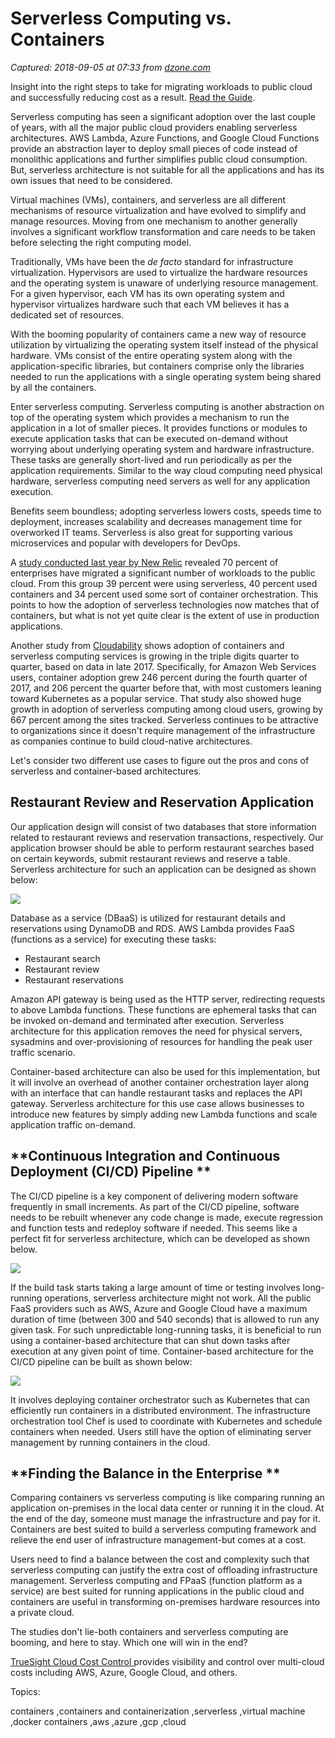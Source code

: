 # Serverless Computing vs. Containers

_Captured: 2018-09-05 at 07:33 from [dzone.com](https://dzone.com/articles/serverless-computing-vs-containers?edition=393191&utm_source=Daily%20Digest&utm_medium=email&utm_campaign=Daily%20Digest%202018-09-04)_

Insight into the right steps to take for migrating workloads to public cloud and successfully reducing cost as a result. [Read the Guide](https://dzone.com/go?i=302423&u=https%3A%2F%2Fwww.bmc.com%2Fforms%2Ffive-steps-cloud-cost-optimization-forbes-ebook.html%3FproductInterest%3Dtruesight%252520cloud%252520cost%252520control).

Serverless computing has seen a significant adoption over the last couple of years, with all the major public cloud providers enabling serverless architectures. AWS Lambda, Azure Functions, and Google Cloud Functions provide an abstraction layer to deploy small pieces of code instead of monolithic applications and further simplifies public cloud consumption. But, serverless architecture is not suitable for all the applications and has its own issues that need to be considered.

Virtual machines (VMs), containers, and serverless are all different mechanisms of resource virtualization and have evolved to simplify and manage resources. Moving from one mechanism to another generally involves a significant workflow transformation and care needs to be taken before selecting the right computing model.

Traditionally, VMs have been the _de facto_ standard for infrastructure virtualization. Hypervisors are used to virtualize the hardware resources and the operating system is unaware of underlying resource management. For a given hypervisor, each VM has its own operating system and hypervisor virtualizes hardware such that each VM believes it has a dedicated set of resources.

With the booming popularity of containers came a new way of resource utilization by virtualizing the operating system itself instead of the physical hardware. VMs consist of the entire operating system along with the application-specific libraries, but containers comprise only the libraries needed to run the applications with a single operating system being shared by all the containers.

Enter serverless computing. Serverless computing is another abstraction on top of the operating system which provides a mechanism to run the application in a lot of smaller pieces. It provides functions or modules to execute application tasks that can be executed on-demand without worrying about underlying operating system and hardware infrastructure. These tasks are generally short-lived and run periodically as per the application requirements. Similar to the way cloud computing need physical hardware, serverless computing need servers as well for any application execution.

Benefits seem boundless; adopting serverless lowers costs, speeds time to deployment, increases scalability and decreases management time for overworked IT teams. Serverless is also great for supporting various microservices and popular with developers for DevOps.

A [study conducted last year by New Relic](https://newrelic.com/serverless-dynamic-cloud-survey?content=eBook) revealed 70 percent of enterprises have migrated a significant number of workloads to the public cloud. From this group 39 percent were using serverless, 40 percent used containers and 34 percent used some sort of container orchestration. This points to how the adoption of serverless technologies now matches that of containers, but what is not yet quite clear is the extent of use in production applications.

Another study from [Cloudability](http://get.cloudability.com/ebook-state-of-cloud-2018.html) shows adoption of containers and serverless computing services is growing in the triple digits quarter to quarter, based on data in late 2017. Specifically, for Amazon Web Services users, container adoption grew 246 percent during the fourth quarter of 2017, and 206 percent the quarter before that, with most customers leaning toward Kubernetes as a popular service. That study also showed huge growth in adoption of serverless computing among cloud users, growing by 667 percent among the sites tracked. Serverless continues to be attractive to organizations since it doesn't require management of the infrastructure as companies continue to build cloud-native architectures.

Let's consider two different use cases to figure out the pros and cons of serverless and container-based architectures.

## **Restaurant Review and Reservation Application**

Our application design will consist of two databases that store information related to restaurant reviews and reservation transactions, respectively. Our application browser should be able to perform restaurant searches based on certain keywords, submit restaurant reviews and reserve a table. Serverless architecture for such an application can be designed as shown below:

![](https://i0.wp.com/containerjournal.com/wp-content/uploads/2018/08/containersserverlesspic1.png?resize=800%2C302&ssl=1)

Database as a service (DBaaS) is utilized for restaurant details and reservations using DynamoDB and RDS. AWS Lambda provides FaaS (functions as a service) for executing these tasks:

  * Restaurant search
  * Restaurant review
  * Restaurant reservations

Amazon API gateway is being used as the HTTP server, redirecting requests to above Lambda functions. These functions are ephemeral tasks that can be invoked on-demand and terminated after execution. Serverless architecture for this application removes the need for physical servers, sysadmins and over-provisioning of resources for handling the peak user traffic scenario.

Container-based architecture can also be used for this implementation, but it will involve an overhead of another container orchestration layer along with an interface that can handle restaurant tasks and replaces the API gateway. Serverless architecture for this use case allows businesses to introduce new features by simply adding new Lambda functions and scale application traffic on-demand.

## **Continuous Integration and Continuous Deployment (CI/CD) Pipeline **

The CI/CD pipeline is a key component of delivering modern software frequently in small increments. As part of the CI/CD pipeline, software needs to be rebuilt whenever any code change is made, execute regression and function tests and redeploy software if needed. This seems like a perfect fit for serverless architecture, which can be developed as shown below.

![](https://i1.wp.com/containerjournal.com/wp-content/uploads/2018/08/containersserverlesspic2.png?resize=800%2C575&ssl=1)

If the build task starts taking a large amount of time or testing involves long-running operations, serverless architecture might not work. All the public FaaS providers such as AWS, Azure and Google Cloud have a maximum duration of time (between 300 and 540 seconds) that is allowed to run any given task. For such unpredictable long-running tasks, it is beneficial to run using a container-based architecture that can shut down tasks after execution at any given point of time. Container-based architecture for the CI/CD pipeline can be built as shown below:

![](https://i1.wp.com/containerjournal.com/wp-content/uploads/2018/08/containersserverlesspic3.png?resize=800%2C504&ssl=1)

It involves deploying container orchestrator such as Kubernetes that can efficiently run containers in a distributed environment. The infrastructure orchestration tool Chef is used to coordinate with Kubernetes and schedule containers when needed. Users still have the option of eliminating server management by running containers in the cloud.

## **Finding the Balance in the Enterprise **

Comparing containers vs serverless computing is like comparing running an application on-premises in the local data center or running it in the cloud. At the end of the day, someone must manage the infrastructure and pay for it. Containers are best suited to build a serverless computing framework and relieve the end user of infrastructure management-but comes at a cost.

Users need to find a balance between the cost and complexity such that serverless computing can justify the extra cost of offloading infrastructure management. Serverless computing and FPaaS (function platform as a service) are best suited for running applications in the public cloud and containers are useful in transforming on-premises hardware resources into a private cloud.

The studies don't lie-both containers and serverless computing are booming, and here to stay. Which one will win in the end?

[TrueSight Cloud Cost Control ](https://dzone.com/go?i=302424&u=http%3A%2F%2Fwww.bmc.com%2Fit-solutions%2Ftruesight.html)provides visibility and control over multi-cloud costs including AWS, Azure, Google Cloud, and others.

Topics:

containers ,containers and containerization ,serverless ,virtual machine ,docker containers ,aws ,azure ,gcp ,cloud
